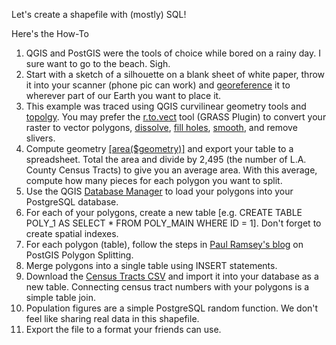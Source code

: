 Let's create a shapefile with (mostly) SQL!

Here's the How-To

<ol>
<li>QGIS and PostGIS were the tools of choice while bored on a rainy day. I sure want to go to the beach. Sigh.</li>

<li>Start with a sketch of a silhouette on a blank sheet of white paper, throw it into your scanner (phone pic can work) and <a href="https://docs.qgis.org/3.22/en/docs/training_manual/forestry/map_georeferencing.html?highlight=georeference">georeference</a> it to wherever part of our Earth you want to place it.</li>

<li>This example was traced using QGIS curvilinear geometry tools and <a href="https://docs.qgis.org/3.22/en/docs/user_manual/plugins/core_plugins/plugins_topology_checker.html?highlight=topology%20plugin">topolgy</a>. You may prefer the <a href="https://grass.osgeo.org/grass78/manuals/r.to.vect.html">r.to.vect</a> tool (GRASS Plugin) to convert your raster to vector polygons, <a href="https://docs.qgis.org/3.22/en/docs/user_manual/processing_algs/gdal/vectorgeoprocessing.html?highlight=dissolve#dissolve">dissolve</a>, <a href="https://docs.qgis.org/3.22/en/docs/user_manual/processing_algs/qgis/vectorgeometry.html?highlight=delete%20holes#delete-holes">fill holes</a>, <a href="https://docs.qgis.org/3.22/en/docs/user_manual/processing_algs/qgis/vectorgeometry.html?highlight=delete%20holes#smooth">smooth</a>, and remove slivers.</li>

<li>Compute geometry <a href="https://docs.qgis.org/3.22/en/docs/user_manual/working_with_vector/attribute_table.html?highlight=field%20calculator#using-the-field-calculator">[area($geometry)]</a> and export your table to a spreadsheet. Total the area and divide by 2,495 (the number of L.A. County Census Tracts) to give you an average area. With this average, compute how many pieces for each polygon you want to split.</li>

<li>Use the QGIS <a href="https://docs.qgis.org/3.22/en/docs/training_manual/databases/db_manager.html?highlight=database%20manager">Database Manager</a> to load your polygons into your PostgreSQL database.</li>

<li>For each of your polygons, create a new table [e.g. CREATE TABLE POLY_1 AS SELECT * FROM POLY_MAIN WHERE ID = 1]. Don't forget to create spatial indexes.</li>

<li>For each polygon (table), follow the steps in <a href="https://blog.cleverelephant.ca/2018/06/polygon-splitting.html">Paul Ramsey's blog</a> on PostGIS Polygon Splitting.</li>

<li>Merge polygons into a single table using INSERT statements.</li>

<li>Download the <a href="https://blog.cleverelephant.ca/2018/06/polygon-splitting.html">Census Tracts CSV</a> and import it into your database as a new table. Connecting census tract numbers with your polygons is a simple table join.</li>

<li>Population figures are a simple PostgreSQL random function. We don't feel like sharing real data in this shapefile.</li>

<li>Export the file to a format your friends can use.</li>
